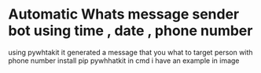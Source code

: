 # Automatic Whats message sender bot using time , date , phone number
using pywhtakit it generated a message that you what to target person with phone number 
install pip pywhhatkit in cmd
i have an example in image 
